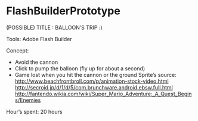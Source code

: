FlashBuilderPrototype
=====================

(POSSIBLE) TITLE : BALLOON’S TRIP :)

Tools: Adobe Flash Builder

Concept:
-	Avoid the cannon
-	Click to pump the balloon (fly up for about a second)
-	Game lost when you hit the cannon or the ground
Sprite’s source:
http://www.beachfrontbroll.com/p/animation-stock-video.html
http://secroid.jp/d/1/d/5/com.brunchware.android.ebsw.full.html
http://fantendo.wikia.com/wiki/Super_Mario_Adventure:_A_Quest_Begins/Enemies

Hour’s spent: 20 hours
